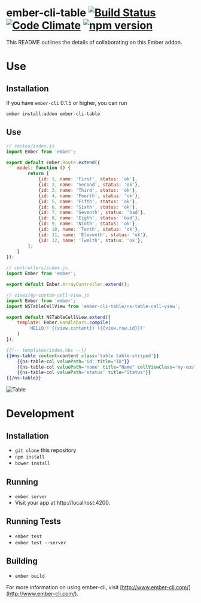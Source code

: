 # ember-cli-table [![Build Status](https://travis-ci.org/MichaelLNorth/ember-cli-table.svg)](https://travis-ci.org/MichaelLNorth/ember-cli-table) [![Code Climate](https://codeclimate.com/github/MichaelLNorth/ember-cli-table/badges/gpa.svg)](https://codeclimate.com/github/MichaelLNorth/ember-cli-table) [![npm version](https://badge.fury.io/js/ember-cli-table.svg)](http://badge.fury.io/js/ember-cli-table)

This README outlines the details of collaborating on this Ember addon.
# Use

## Installation

If you have `ember-cli` 0.1.5 or higher, you can run
```
ember install:addon ember-cli-table
```

## Use

```js
// routes/index.js
import Ember from 'ember';

export default Ember.Route.extend({
	model: function () {
		return [
			{id: 1, name: 'First', status: 'ok'},
			{id: 2, name: 'Second', status: 'ok'},
			{id: 3, name: 'Third', status: 'ok'},
			{id: 4, name: 'Fourth', status: 'ok'},
			{id: 5, name: 'Fifth', status: 'ok'},
			{id: 6, name: 'Sixth', status: 'ok'},
			{id: 7, name: 'Seventh', status: 'bad'},
			{id: 8, name: 'Eigth', status: 'bad'},
			{id: 9, name: 'Ninth', status: 'ok'},
			{id: 10, name: 'Tenth', status: 'ok'},
			{id: 11, name: 'Eleventh', status: 'ok'},
			{id: 12, name: 'Twelth', status: 'ok'},
		];
	}
});

// controllers/index.js
import Ember from 'ember';

export default Ember.ArrayController.extend();

// views/my-custom-cell-view.js
import Ember from 'ember';
import NSTableCellView from 'ember-cli-table/ns-table-cell-view';

export default NSTableCellView.extend({
	template: Ember.Handlebars.compile(
		'HELLO!! {{view.content}} ({{view.row.id}})'
	)
});


```

```hbs
{{!-- templates/index.hbs --}}
{{#ns-table content=content class='table table-striped'}}
	{{ns-table-col valuePath='id' title="ID"}}
	{{ns-table-col valuePath='name' title="Name" cellViewClass='my-custom-cell-view'}}
	{{ns-table-col valuePath='status' title="Status"}}
{{/ns-table}}
```
![Table](http://i58.tinypic.com/2ql48k9.png)
# Development

## Installation

* `git clone` this repository
* `npm install`
* `bower install`

## Running

* `ember server`
* Visit your app at http://localhost:4200.

## Running Tests

* `ember test`
* `ember test --server`

## Building

* `ember build`

For more information on using ember-cli, visit [http://www.ember-cli.com/](http://www.ember-cli.com/).
